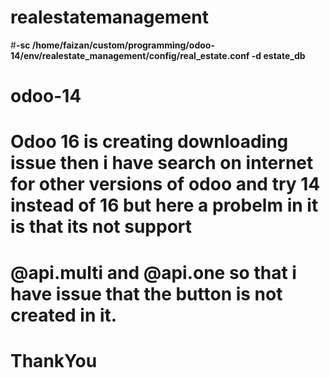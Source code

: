 # realestatemanagement
#**-sc /home/faizan/custom/programming/odoo-14/env/realestate_management/config/real_estate.conf -d estate_db**
# odoo-14 
# Odoo 16 is creating downloading issue then i have  search on internet for other versions of odoo and try 14 instead of 16 but here a probelm in it is that its not support 
# @api.multi and @api.one so that i have issue that the button is not created in it. 
# ThankYou
